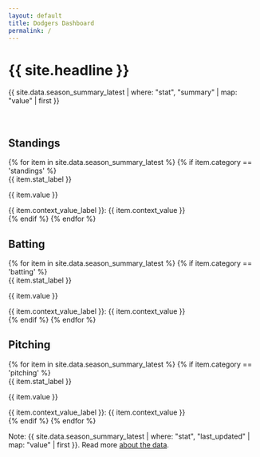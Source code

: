 ```yaml
---
layout: default
title: Dodgers Dashboard
permalink: /
---
```


<div class="container">
    <h1 class="headline">{{ site.headline }}</h1>
    <!-- <h1 class="headline">How are the Dodgers doing?</h1> -->
    <p class="subhead">{{ site.data.season_summary_latest | where: "stat", "summary" | map: "value" | first }} </p>


<div id="d3-container" style="width: 100%; padding-bottom: 20px;">
</div>

<div class="container mt-4">
<h2>Standings</h2>
  <div class="row">
    {% for item in site.data.season_summary_latest %}
      {% if item.category == 'standings' %}
      <div class="col-md-4">
        <div class="card mb-4">
          <div class="card-header">
            {{ item.stat_label }}
          </div>
          <div class="card-body">
            <p class="card-text">{{ item.value }}</p>
          </div>
          <div class="card-footer text-muted">
        {{ item.context_value_label }}: {{ item.context_value }}
          </div>
        </div>
      </div>
      {% endif %}
    {% endfor %}
  </div>
  <h2>Batting</h2>
  <div class="row">
    {% for item in site.data.season_summary_latest %}
      {% if item.category == 'batting' %}
      <div class="col-md-4">
        <div class="card mb-4">
          <div class="card-header">
            {{ item.stat_label }}
          </div>
          <div class="card-body">
            <p class="card-text">{{ item.value }}</p>
          </div>
          <div class="card-footer text-muted">
        {{ item.context_value_label }}: {{ item.context_value }}
          </div>
        </div>
      </div>
      {% endif %}
    {% endfor %}
  </div>
  <h2>Pitching</h2>
  <div class="row">
    {% for item in site.data.season_summary_latest %}
      {% if item.category == 'pitching' %}
      <div class="col-md-4">
        <div class="card mb-4">
          <div class="card-header">
            {{ item.stat_label }}
          </div>
          <div class="card-body">
            <p class="card-text">{{ item.value }}</p>
          </div>
          <div class="card-footer text-muted">
        {{ item.context_value_label }}: {{ item.context_value }}
          </div>
        </div>
      </div>
      {% endif %}
    {% endfor %}
  </div>
</div>

<!-- <p class='dated'>This page updates as new game statistics become available.</p> -->
<p class="dated">Note: {{ site.data.season_summary_latest | where: "stat", "last_updated" | map: "value" | first }}. Read more <a href="https://github.com/stiles/dodgers/blob/main/README.md">about the data</a>.</p>


</div>



<script src="https://d3js.org/d3.v6.min.js"></script>
<script src="{{ '/assets/js/dashboard.js' | relative_url }}"></script>


